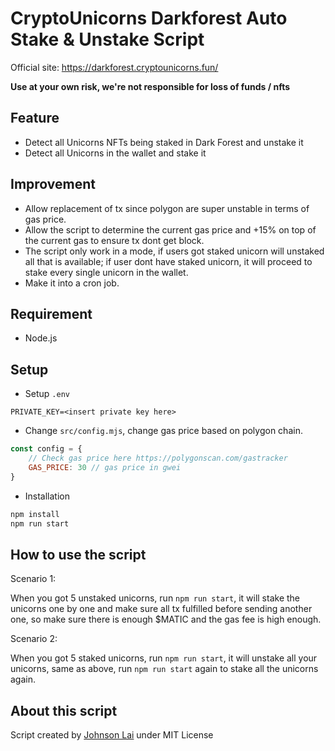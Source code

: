 # CryptoUnicorns Darkforest Auto Stake & Unstake Script

Official site: https://darkforest.cryptounicorns.fun/

**Use at your own risk, we're not responsible for loss of funds / nfts**

## Feature
- Detect all Unicorns NFTs being staked in Dark Forest and unstake it 
- Detect all Unicorns in the wallet and stake it

## Improvement
- Allow replacement of tx since polygon are super unstable in terms of gas price.
- Allow the script to determine the current gas price and +15% on top of the current gas to ensure tx dont get block.
- The script only work in a mode, if users got staked unicorn will unstaked all that is available; if user dont have staked unicorn, it will proceed to stake every single unicorn in the wallet.
- Make it into a cron job.

## Requirement
- Node.js

## Setup
- Setup `.env`

```
PRIVATE_KEY=<insert private key here>
```

- Change `src/config.mjs`, change gas price based on polygon chain.

```js
const config = {
    // Check gas price here https://polygonscan.com/gastracker
    GAS_PRICE: 30 // gas price in gwei
}

```

- Installation

```bash
npm install
npm run start
```

## How to use the script

Scenario 1:

When you got 5 unstaked unicorns, run `npm run start`, it will stake the unicorns one by one and make sure all tx fulfilled before sending another one, so make sure there is enough $MATIC and the gas fee is high enough.

Scenario 2:

When you got 5 staked unicorns, run `npm run start`, it will unstake all your unicorns, same as above, run `npm run start` again to stake all the unicorns again.

## About this script
Script created by [Johnson Lai](https://twitter.com/jlwhoo7) under MIT License
